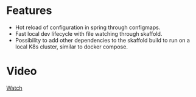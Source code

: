 # Features
* Hot reload of configuration in spring through configmaps.
* Fast local dev lifecycle with file watching through skaffold.
* Possibility to add other dependencies to the skaffold build to run on a local K8s cluster, similar to docker compose.

# Video
[Watch](configmaps.mov)
